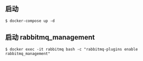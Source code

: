 ## 启动

```shell
$ docker-compose up -d
```

## 启动 rabbitmq_management

```shell
$ docker exec -it rabbitmq bash -c "rabbitmq-plugins enable rabbitmq_management"
```
